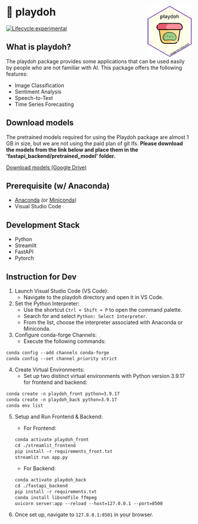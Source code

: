 # :yellow_heart: playdoh <img src="logo.png" width="120" align="right"/>

<!-- badges: start -->
[![Lifecycle:experimental](https://img.shields.io/badge/lifecycle-experimental-orange.svg)](https://lifecycle.r-lib.org/articles/stages.html#experimental)
<!-- badges: end -->
## What is playdoh?
The playdoh package provides some applications that can be used easily by people who are not familiar with AI. This package offers the following features:

- Image Classification
- Sentiment Analysis
- Speech-to-Text
- Time Series Forecasting

## Download models
The pretrained models required for using the Playdoh package are almost 1 GB in size, but we are not using the paid plan of git lfs. **Please download the models from the link below and place them in the 'fastapi_backend/pretrained_model' folder.**

[Download models (Google Drive)](https://drive.google.com/drive/folders/1up4XtIwaaLf_bUAQxGlbqGaNU6Lq-I0T?usp=drive_link)

## Prerequisite (w/ Anaconda)
- [Anaconda](https://www.anaconda.com/download) (or [Miniconda](https://docs.conda.io/en/latest/miniconda.html))
- Visual Studio Code

## Development Stack
- Python
- Streamlit
- FastAPI
- Pytorch

## Instruction for Dev
1. Launch Visual Studio Code (VS Code):
    - Navigate to the playdoh directory and open it in VS Code.
2. Set the Python Interpreter:
    - Use the shortcut `Ctrl + Shift + P` to open the command palette.
    - Search for and select `Python: Select Interpreter`.
    - From the list, choose the interpreter associated with Anaconda or Miniconda.
3. Configure conda-forge Channels:
    - Execute the following commands:
```
conda config --add channels conda-forge
conda config --set channel_priority strict
```
4. Create Virtual Environments:
    - Set up two distinct virtual environments with Python version 3.9.17 for frontend and backend:
```
conda create -n playdoh_front python=3.9.17
conda create -n playdoh_back python=3.9.17
conda env list
```
5. Setup and Run Frontend & Backend:
    - For Frontend:
    ```
    conda activate playdoh_front
    cd ./streamlit_frontend
    pip install -r requirements_front.txt
    streamlit run app.py
    ```
    - For Backend:

    ```
    conda activate playdoh_back
    cd ./fastapi_backend
    pip install -r requirements.txt
    conda install libsndfile ffmpeg
    uvicorn server:app --reload --host=127.0.0.1 --port=8500
    ```
6. Once set up, navigate to `127.0.0.1:8501` in your browser.
